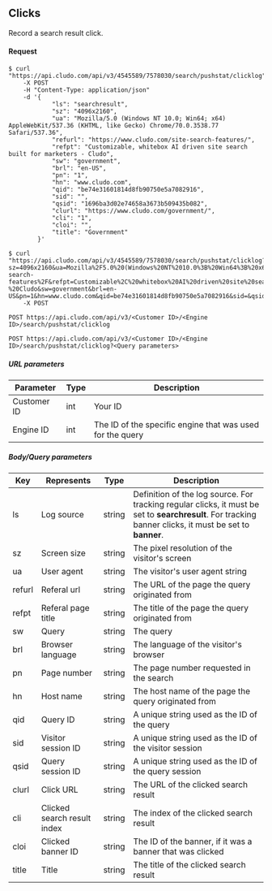 <h2 id="tracking_clicks">Clicks</h2>

Record a search result click.

<h4>Request</h4>

```shell
$ curl "https://api.cludo.com/api/v3/4545589/7578030/search/pushstat/clicklog"
    -X POST
    -H "Content-Type: application/json"
    -d '{
            "ls": "searchresult",
            "sz": "4096x2160",
            "ua": "Mozilla/5.0 (Windows NT 10.0; Win64; x64) AppleWebKit/537.36 (KHTML, like Gecko) Chrome/70.0.3538.77 Safari/537.36",
            "refurl": "https://www.cludo.com/site-search-features/",
            "refpt": "Customizable, whitebox AI driven site search built for marketers - Cludo",
            "sw": "government",
            "brl": "en-US",
            "pn": "1",
            "hn": "www.cludo.com",
            "qid": "be74e31601814d8fb90750e5a7082916",
            "sid": "",
            "qsid": "1696ba3d02e74658a3673b509435b082",
            "clurl": "https://www.cludo.com/government/",
            "cli": "1",
            "cloi": "",
            "title": "Government"
        }'
```

```shell
$ curl "https://api.cludo.com/api/v3/4545589/7578030/search/pushstat/clicklog?sz=4096x2160&ua=Mozilla%2F5.0%20(Windows%20NT%2010.0%3B%20Win64%3B%20x64)%20AppleWebKit%2F537.36%20(KHTML%2C%20like%20Gecko)%20Chrome%2F70.0.3538.77%20Safari%2F537.36&refurl=https%3A%2F%2Fwww.cludo.com%2Fsite-search-features%2F&refpt=Customizable%2C%20whitebox%20AI%20driven%20site%20search%20built%20for%20marketers%20-%20Cludo&sw=government&brl=en-US&pn=1&hn=www.cludo.com&qid=be74e31601814d8fb90750e5a7082916&sid=&qsid=1696ba3d02e74658a3673b509435b082&clurl=https%3A%2F%2Fwww.cludo.com%2Fgovernment%2F&cli=1&cloi=&title=Government"
    -X POST
```

`POST https://api.cludo.com/api/v3/<Customer ID>/<Engine ID>/search/pushstat/clicklog`

`POST https://api.cludo.com/api/v3/<Customer ID>/<Engine ID>/search/pushstat/clicklog?<Query parameters>`

<h5>URL parameters</h5>

Parameter | Type | Description
--- | --- | ---
Customer ID | int | Your ID
Engine ID | int | The ID of the specific engine that was used for the query

<h5>Body/Query parameters</h5>

Key | Represents | Type | Description
--- | --- | --- | ---
ls | Log source | string | Definition of the log source. For tracking regular clicks, it must be set to **searchresult**. For tracking banner clicks, it must be set to **banner**.
sz | Screen size | string | The pixel resolution of the visitor's screen
ua | User agent | string | The visitor's user agent string
refurl | Referal url | string | The URL of the page the query originated from
refpt | Referal page title | string | The title of the page the query originated from
sw | Query | string | The query
brl | Browser language | string | The language of the visitor's browser
pn | Page number | string | The page number requested in the search
hn | Host name | string | The host name of the page the query originated from
qid | Query ID | string | A unique string used as the ID of the query
sid | Visitor session ID | string | A unique string used as the ID of the visitor session
qsid | Query session ID | string | A unique string used as the ID of the query session
clurl | Click URL | string | The URL of the clicked search result
cli | Clicked search result index | string | The index of the clicked search result
cloi | Clicked banner ID | string | The ID of the banner, if it was a banner that was clicked
title | Title | string | The title of the clicked search result
